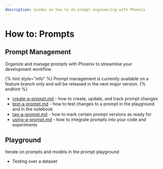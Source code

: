```yaml
---
description: Guides on how to do prompt engineering with Phoenix
---
```


# How to: Prompts

## Prompt Management

Organize and manage prompts with Phoenix to streamline your development workflow

{% hint style="info" %}
Prompt management is currently available on a feature branch only and will be released in the next major version.
{% endhint %}

* [create-a-prompt.md](create-a-prompt.md "mention") - how to create, update, and track prompt changes
* [test-a-prompt.md](test-a-prompt.md "mention") - how to test changes to a prompt in the playground and in the notebook
* [tag-a-prompt.md](tag-a-prompt.md "mention") - how to mark certain prompt versions as ready for&#x20;
* [using-a-prompt.md](using-a-prompt.md "mention") - how to integrate prompts into your code and experiments

## Playground

Iterate on prompts and models in the prompt playground

* Testing over a dataset



